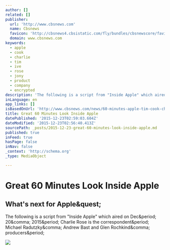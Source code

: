 ```yaml
---
author: []
related: []
publisher:
  url: 'http://www.cbsnews.com'
  name: Cbsnews
  favicon: 'http://cbsnews4.cbsistatic.com/fly/bundles/cbsnewscore/favicon.ico?v=8ef31f49ef3c0e395bebd45d93713d5e31880f77'
  domain: www.cbsnews.com
keywords:
  - apple
  - cook
  - charlie
  - tim
  - ive
  - rose
  - jony
  - product
  - company
  - encrypted
description: 'The following is a script from "Inside Apple" which aired on Dec. 20, 2015. Charlie Rose is the correspondent. Michael Radutzky, Andrew Bast and Glen Rochkind, producers.'
inLanguage: en
app_links: []
isBasedOnUrl: 'http://www.cbsnews.com/news/60-minutes-apple-tim-cook-charlie-rose/'
title: Great 60 Minutes Look Inside Apple
datePublished: '2015-12-23T02:59:03.604Z'
dateModified: '2015-12-23T02:56:40.413Z'
sourcePath: _posts/2015-12-23-great-60-minutes-look-inside-apple.md
published: true
inFeed: true
hasPage: false
inNav: false
_context: 'http://schema.org'
_type: MediaObject

---
```

# Great 60 Minutes Look Inside Apple

<article style=""><h1>What's next for Apple&amp;quest;</h1><p>The following is a script from "Inside Apple" which aired on Dec&amp;period; 20&amp;comma; 2015&amp;period; Charlie Rose is the correspondent&amp;period; Michael Radutzky&amp;comma; Andrew Bast and Glen Rochkind&amp;comma; producers&amp;period;</p><img src="http://cbsnews2.cbsistatic.com/hub/i/r/2015/12/20/4be4b865-a27c-4b6b-ab6b-500aaa3d0215/thumbnail/770x430/c5fcce98676d6b7a42a6d392ecc16fe6/appleparttwo.jpg" /></article>